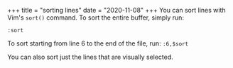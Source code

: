 +++
title = "sorting lines"
date = "2020-11-08"
+++
You can sort lines with Vim's `sort()` command. To sort the entire buffer, simply run:

```vim
:sort
```

To sort starting from line 6 to the end of the file, run: `:6,$sort`

You can also sort just the lines that are visually selected.
